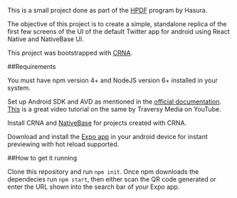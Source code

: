 This is a small project done as part of the [HPDF](https://blog.hasura.io/the-hasura-product-development-fellowship-a314fa63e5f9) program by Hasura. 

The objective of this project is to create a simple, standalone replica of the first few screens of the UI of the default Twitter app for android using React Native and NativeBase UI.

This project was bootstrapped with [CRNA](https://github.com/react-community/create-react-native-app).

##Requirements

You must have npm version 4+ and NodeJS version 6+ installed in your system.

Set up Android SDK and AVD as mentioned in the [official documentation](https://facebook.github.io/react-native/docs/getting-started.html). [This](https://www.youtube.com/watch?v=KRLLjlpy0r4) is a great video tutorial on the same by Traversy Media on YouTube.

Install CRNA and [NativeBase](https://docs.nativebase.io/docs/GetStarted.html) for projects created with CRNA.

Download and install the [Expo app](https://play.google.com/store/apps/details?id=host.exp.exponent&hl=en) in your android device for instant previewing with hot reload supported.

##How to get it running

Clone this repository and run `npm init`. Once npm downloads the dependecies run `npm start`, then either scan the QR code generated or enter the URL shown into the search bar of your Expo app.
